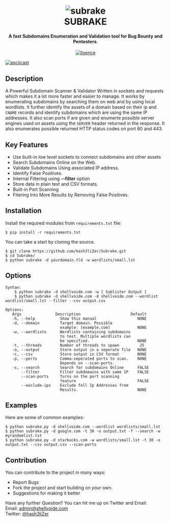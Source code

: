 <h1 align="center"> 
    <img src="https://user-images.githubusercontent.com/29171692/57197739-5392b300-6f84-11e9-9191-4e38f3edc583.png" alt="subrake" /> <br>    
    SUBRAKE
</h1>
<h4 align="center">A fast Subdomains Enumeration and Validation tool for Bug Bounty and Pentesters.</h4>
<p align="center">
    <a href="https://www.gnu.org/licenses/gpl-3.0" target="_blank"><img src="https://img.shields.io/badge/License-GPLv3-blue.svg" alt="lisence" /></a>
</p>

[![asciicast](https://asciinema.org/a/ccHuIkpEjVIVwpxIqkVASGW0N.svg)](https://asciinema.org/a/ccHuIkpEjVIVwpxIqkVASGW0N)

## Description
A Powerful Subdomain Scanner & Validator Written in sockets and requests which makes it a lot more faster and easier to manage. It works by enumerating subdomains by searching them on web and by using local wordlists. It further identify the assets of a domain based on their ip and `CNAME` records and identify subdomains which are using the same IP addresses. It also scan ports if are given and enumerte possible server engines used on assets using the `SERVER` header returned in the response. It also enumerates possible returned HTTP status codes on port 80 and 443. 

## Key Features
<ul>
    <li> Use built-in low level sockets to connect subdomains and other assets </li>
    <li> Search Subdomains Online on the Web. </li>
    <li> Validate Subdomains Using associated IP address. </li>
    <li> Identify False Positives. </li>
    <li> Internal Filtering using <b>--filter</b> option </li>
    <li> Store data in plain text and CSV formats. </li>
    <li> Built-in Port Scanning </li>
    <li> Fitering Into More Results by Removing False Positives. </li>
</ul>

## Installation
Install the required modules from `requirements.txt` file: 
```
$ pip install -r requirements.txt
```

You can take a start by cloning the source. 
```
$ git clone https://github.com/hash3liZer/Subrake.git
$ cd Subrake/
$ python subrake -d yourdomain.tld -w wordlists/small.lst
```

## Options
```
Syntax: 
    $ python subrake -d shellvoide.com -w [ Sublister Output ]
    $ python subrake -d shellvoide.com -d shellvoide.com --wordlist wordlist/small.lst --filter --csv output.csv

Options:
   Args               Description                      Default
   -h, --help           Show this manual                  NONE
   -d, --domain         Target domain. Possible
                        example: [example.com]            NONE
   -w, --wordlists      Wordlists containing subdomains
                        to test. Multiple wordlists can
                        be specified.                     NONE                      
   -t, --threads        Number of threads to spawn         25
   -o, --output         Store output in a seperate file   NONE
   -c, --csv            Store output in CSV format        NONE
   -p, --ports          Comma-seperated ports to scan.    NONE
                        Depends on --scan-ports. 
   -s, --search         Search for subdomains Online      FALSE
       --filter         Filter subdomains with same IP    FALSE
       --scan-ports     Turns on the port scanning 
                        feature                           FALSE
       --exclude-ips    Exclude foll Ip Addresses from
                        Results.                          NONE
```

## Examples
Here are some of common examples:
```
$ python subrake.py -d shellvoide.com --wordlist wordlists/small.lst
$ python subrake.py -d google.com -t 30 -o output.txt -f --search -w myrandomlist.txt
$ python subrake.py -d starbucks.com -w wordlists/small.lst -t 30 -o output.txt --csv output.csv --scan-ports
```

## Contribution
You can contribute to the project in many ways:
<ul>
    <li> Report Bugs </li>
    <li> Fork the project and start building on your own. </li>
    <li> Suggestions for making it better </li>
</ul>

Have any further Question? You can hit me up on Twitter and Email: <br>
Email: admin@shellvoide.com <br>
Twitter: [@hash3liZer](https://twitter.com/hash3liZer)
